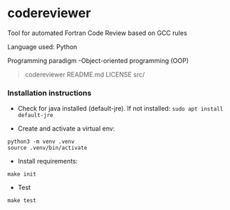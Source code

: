 # codereviewer

Tool for automated Fortran Code Review based on GCC rules

Language used: Python

Programming paradigm -Object-oriented programming (OOP) 


> codereviewer
     README.md
     LICENSE
     src/


### Installation instructions

- Check for java installed (default-jre). If not installed: 
`sudo apt install default-jre`

- Create and activate a virtual env: 
~~~
python3 -m venv .venv
source .venv/bin/activate
~~~

- Install requirements:
~~~
make init
~~~

- Test

~~~
make test
~~~